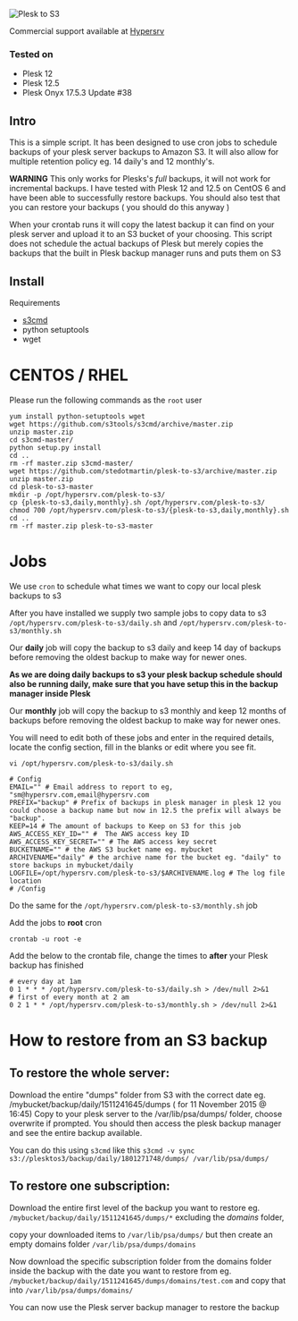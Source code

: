 ![Plesk to S3](https://hypersrvstaticly.s3.amazonaws.com/images/PlesktoS3_logo.png)

Commercial support available at [Hypersrv](https://www.hypersrv.com/plesk-backup-to-S3)

### Tested on
* Plesk 12
* Plesk 12.5
* Plesk Onyx 17.5.3 Update #38

Intro
-----
This is a simple script.  It has been designed to use cron jobs to schedule backups of your plesk server backups to Amazon S3. It will also allow for multiple retention policy eg. 14 daily's and 12 monthly's.

**WARNING** This only works for Plesks's *full* backups, it will not work for incremental backups. I have tested with Plesk 12 and 12.5 on CentOS 6 and have been able to successfully restore backups. You should also test that you can restore your backups ( you should do this anyway )

When your crontab runs it will copy the latest backup it can find on your plesk server and upload it to an S3 bucket of your choosing. This script does not schedule the actual backups of Plesk but merely copies the backups that the built in Plesk backup manager runs and puts them on S3


Install
-------

Requirements

- [s3cmd](http://s3tools.org/s3cmd)
- python setuptools
- wget

# CENTOS / RHEL

Please run the following commands as the `root` user

	yum install python-setuptools wget
	wget https://github.com/s3tools/s3cmd/archive/master.zip
	unzip master.zip
	cd s3cmd-master/
	python setup.py install
	cd ..
	rm -rf master.zip s3cmd-master/
	wget https://github.com/stedotmartin/plesk-to-s3/archive/master.zip
	unzip master.zip
	cd plesk-to-s3-master
	mkdir -p /opt/hypersrv.com/plesk-to-s3/
	cp {plesk-to-s3,daily,monthly}.sh /opt/hypersrv.com/plesk-to-s3/
	chmod 700 /opt/hypersrv.com/plesk-to-s3/{plesk-to-s3,daily,monthly}.sh
	cd ..
	rm -rf master.zip plesk-to-s3-master


# Jobs

We use `cron` to schedule what times we want to copy our local plesk backups to s3

After you have installed we supply two sample jobs to copy data to s3 `/opt/hypersrv.com/plesk-to-s3/daily.sh` and `/opt/hypersrv.com/plesk-to-s3/monthly.sh` 

Our **daily** job will copy the backup to s3 daily and keep 14 day of backups before removing the oldest backup to make way for newer ones.

**As we are doing daily backups to s3 your plesk backup schedule should also be running daily, make sure that you have setup this in the backup manager inside Plesk**

Our **monthly** job will copy the backup to s3 monthly and keep 12 months of backups before removing the oldest backup to make way for newer ones.

You will need to edit both of these jobs and enter in the required details, locate the config section, fill in the blanks or edit where you see fit.

`vi /opt/hypersrv.com/plesk-to-s3/daily.sh`


	# Config
	EMAIL="" # Email address to report to eg, "sm@hypersrv.com,email@hypersrv.com
	PREFIX="backup" # Prefix of backups in plesk manager in plesk 12 you could choose a backup name but now in 12.5 the prefix will always be "backup".
	KEEP=14 # The amount of backups to Keep on S3 for this job
	AWS_ACCESS_KEY_ID="" #  The AWS access key ID
	AWS_ACCESS_KEY_SECRET="" # The AWS access key secret
	BUCKETNAME="" # the AWS S3 bucket name eg. mybucket
	ARCHIVENAME="daily" # the archive name for the bucket eg. "daily" to store backups in mybucket/daily
	LOGFILE=/opt/hypersrv.com/plesk-to-s3/$ARCHIVENAME.log # The log file location
	# /Config

Do the same for the `/opt/hypersrv.com/plesk-to-s3/monthly.sh` job

Add the jobs to **root** cron

	crontab -u root -e

Add the below to the crontab file, change the times to **after** your Plesk backup has finished 
	
	# every day at 1am
	0 1 * * * /opt/hypersrv.com/plesk-to-s3/daily.sh > /dev/null 2>&1
	# first of every month at 2 am
	0 2 1 * * /opt/hypersrv.com/plesk-to-s3/monthly.sh > /dev/null 2>&1
	
# How to restore from an S3 backup


## To restore the whole server:

Download the entire "dumps" folder from S3 with the correct date eg. /mybucket/backup/daily/1511241645/dumps ( for 11 November 2015 @ 16:45)
Copy to your plesk server to the /var/lib/psa/dumps/ folder, choose overwrite if prompted. You should then access the plesk backup manager and see the entire backup available.

You can do this using `s3cmd` like this `s3cmd -v sync s3://plesktos3/backup/daily/1801271748/dumps/ /var/lib/psa/dumps/`

## To restore one subscription:

Download the entire first level of the backup you want to restore eg.  `/mybucket/backup/daily/1511241645/dumps/*` excluding the *domains* folder, 

copy your downloaded items to `/var/lib/psa/dumps/`
but then create an empty domains folder `/var/lib/psa/dumps/domains`

Now download the specific subscription folder from the domains folder inside the backup with the date you want to restore from eg. `/mybucket/backup/daily/1511241645/dumps/domains/test.com` and copy that into `/var/lib/psa/dumps/domains/`

You can now use the Plesk server backup manager to restore the backup




